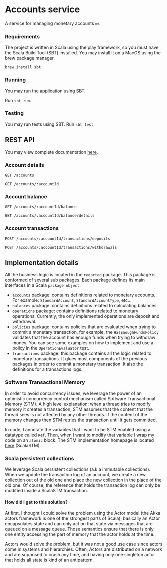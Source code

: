 # Accounts service  
  
A service for managing monetary accounts 💵.  
  
### Requirements  
The project is written in Scala using the play framework, so you must have the Scala Build Tool (SBT) installed. You may install it on a MacOS using the brew package manager.

 `brew install sbt`
  
### Running  
You may run the application using SBT.

Run `sbt run`.
  
### Testing  
You may run tests using SBT.
Run `sbt test`.  
  
## REST API  
  
You may view complete documentation [here](https://documenter.getpostman.com/view/5599963/RztprTyg).  
  
### Account details  
`GET /accounts`  
  
`GET /accounts/:accountId`  
  
### Account balance  
`GET /accounts/:accountId/balance`  
  
`GET /accounts/:accountId/balance/details`  
  
### Account transactions  
`POST /accounts/:accountId/transactions/deposits`  
  
`POST /accounts/:accountId/transactions/withdrawals`  
  
## Implementation details  
  
All the business logic is located in the `redacted` package. This package is conformed of several sub packages. Each package defines its main interfaces in a Scala `package object`.

- `accounts` package: contains definitions related to monetary accounts. For example: `StandardAccount`, `StandardAccountType`, etc...
- `balances` package: contains definitions related to calculating balances.
- `operations` package: contains definitions related to monetary operations. Currently, the only implemented operations are deposit and withdrawal.
- `policies` package:  contains policies that are evaluated when trying to commit a monetary transaction, for example, the `HasEnoughFundsPolicy` validates that the account has enough funds when trying to withdraw money. You can see some examples on how to implement and use a policy in the `OperationEvaluator` test.
- `transactions` package: this package contains all the logic related to monetary transactions. It glues most components of the previous packages in order to commit a monetary transaction. It also the definitions for a transactions logs.
  
### Software Transactional Memory

In order to avoid concurrency issues, we leverage the power of an optimistic concurrency control mechanism called Software Transactional Memory (STM).  A high level explanation: when a thread tries to modify memory it creates a transaction, STM assumes that the content that the thread sees is not affected by any other threads. If the content of the memory changes then STM retries the transaction until it gets committed.

In code, I annotate the variables that I want to be STM enabled using a datatype called `Ref`. Then, when I want to modify that variable I wrap my code on an `atomic` block. The STM implementation homepage is located [here](https://nbronson.github.io/scala-stm/) (ScalaSTM).

### Scala persistent collections
We leverage Scala persistent collections (a.k.a immutable collections). When we update the transaction log of an account, we create a new collection out of the old one and place the new collection in the place of the old one. Of course, the reference that holds the transaction log can only be modified inside a ScalaSTM transaction.

#### How did I get to this solution?
At first, I thought I could solve the problem using the Actor model (the Akka actors framework is one of the strongest parts of Scala); basically an Actor encapsulates state and can only act on that state via messages that are queued on a message queue. Those semantics ensure that there is only one entity accessing the part of memory that the actor holds at the time.

Actors would solve the problem, but it was not a good use case since actors come in systems and hierarchies. Often, Actors are distributed on a network and are supposed to crash any time, and having only one singleton actor that holds all state is kind of an antipattern.
